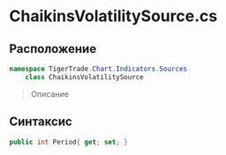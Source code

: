 
# ChaikinsVolatilitySource.cs
## Расположение
```csharp
namespace TigerTrade.Chart.Indicators.Sources  
    class ChaikinsVolatilitySource
```

> Описание

## Синтаксис
```csharp
public int Period{ get; set; }
```
